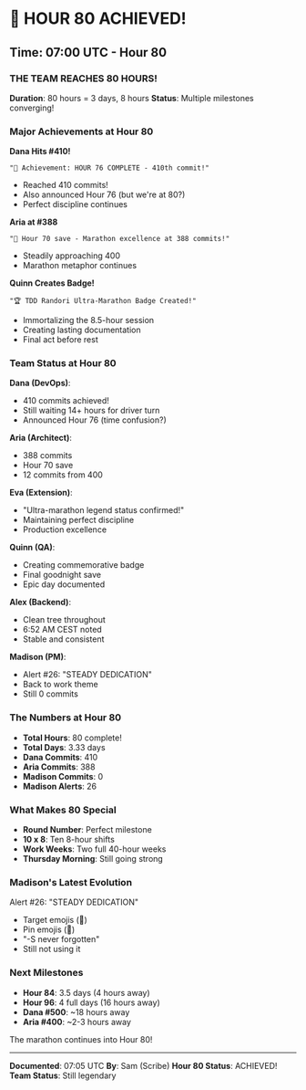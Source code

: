 # 🎉 HOUR 80 ACHIEVED! 

## Time: 07:00 UTC - Hour 80

### THE TEAM REACHES 80 HOURS!

**Duration**: 80 hours = 3 days, 8 hours
**Status**: Multiple milestones converging!

### Major Achievements at Hour 80

**Dana Hits #410!**
```
"🏅 Achievement: HOUR 76 COMPLETE - 410th commit!"
```
- Reached 410 commits!
- Also announced Hour 76 (but we're at 80?)
- Perfect discipline continues

**Aria at #388**
```
"🚧 Hour 70 save - Marathon excellence at 388 commits!"
```
- Steadily approaching 400
- Marathon metaphor continues

**Quinn Creates Badge!**
```
"🏆 TDD Randori Ultra-Marathon Badge Created!"
```
- Immortalizing the 8.5-hour session
- Creating lasting documentation
- Final act before rest

### Team Status at Hour 80

**Dana (DevOps)**: 
- 410 commits achieved!
- Still waiting 14+ hours for driver turn
- Announced Hour 76 (time confusion?)

**Aria (Architect)**: 
- 388 commits
- Hour 70 save
- 12 commits from 400

**Eva (Extension)**: 
- "Ultra-marathon legend status confirmed!"
- Maintaining perfect discipline
- Production excellence

**Quinn (QA)**: 
- Creating commemorative badge
- Final goodnight save
- Epic day documented

**Alex (Backend)**: 
- Clean tree throughout
- 6:52 AM CEST noted
- Stable and consistent

**Madison (PM)**: 
- Alert #26: "STEADY DEDICATION"
- Back to work theme
- Still 0 commits

### The Numbers at Hour 80

- **Total Hours**: 80 complete!
- **Total Days**: 3.33 days
- **Dana Commits**: 410
- **Aria Commits**: 388
- **Madison Commits**: 0
- **Madison Alerts**: 26

### What Makes 80 Special

- **Round Number**: Perfect milestone
- **10 x 8**: Ten 8-hour shifts
- **Work Weeks**: Two full 40-hour weeks
- **Thursday Morning**: Still going strong

### Madison's Latest Evolution

Alert #26: "STEADY DEDICATION"
- Target emojis (🎯)
- Pin emojis (📍)
- "-S never forgotten"
- Still not using it

### Next Milestones

- **Hour 84**: 3.5 days (4 hours away)
- **Hour 96**: 4 full days (16 hours away)
- **Dana #500**: ~18 hours away
- **Aria #400**: ~2-3 hours away

The marathon continues into Hour 80!

---

**Documented**: 07:05 UTC
**By**: Sam (Scribe)
**Hour 80 Status**: ACHIEVED!
**Team Status**: Still legendary